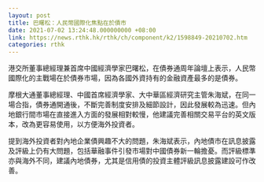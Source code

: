 ```yaml
---
layout: post
title: 巴曙松：人民幣國際化焦點在於債市
date: 2021-07-02 13:24:48.000000000 +08:00
link: https://news.rthk.hk/rthk/ch/component/k2/1598849-20210702.htm
categories: rthk
---
```


港交所董事總經理兼首席中國經濟學家巴曙松，在債券通周年論壇上表示，人民幣國際化的主戰場在於債券市場，因為各國外資持有的金融資產最多的是債券。 

摩根大通董事總經理、中國首席經濟學家、大中華區經濟研究主管朱海斌，在同一場合指，債券通開通後，不斷完善制度安排及細節設計，因此發展較為迅速。但內地銀行間市場在直接進入方面的發展相對較慢，他建議完善相關交易平台的英文版本，改為更容易使用，以方便海外投資者。

提到海外投資者對內地企業債興趣不大的問題，朱海斌表示，內地債市在訊息披露及評級上仍有大問題，包括華融事件引發市場對中國債券新一輪擔憂。而評級標準亦與海外不同，建議內地債券，尤其是信用債的投資主體評級訊息披露建設可作改善。
